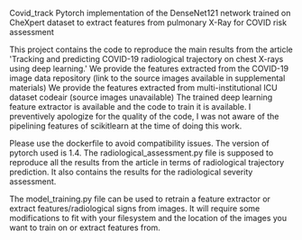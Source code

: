 Covid_track
Pytorch implementation of the DenseNet121 network trained on CheXpert dataset to extract features from pulmonary X-Ray for COVID risk assessment

This project contains the code to reproduce the main results from the article 
'Tracking and predicting COVID-19 radiological trajectory on chest X-rays using deep learning.'
We provide the features extracted from the COVID-19 image data repository (link to the source images available in supplemental materials)
We provide the features extracted from multi-institutional ICU dataset codeair (source images unavailable)
The trained deep learning feature extractor is available and the code to train it is available.
I preventively apologize for the quality of the code, I was not aware of the pipelining features of scikitlearn at the time of doing this work.

Please use the dockerfile to avoid compatibility issues. The version of pytorch used is 1.4.
The radiological_assessment.py file is supposed to reproduce all the results from the article in terms of radiological trajectory prediction.
It also contains the results for the radiological severity assessment. 

The model_training.py file can be used to retrain a feature extractor or extract features/radiological signs from images. It will require some modifications
to fit with your filesystem and the location of the images you want to train on or extract features from.